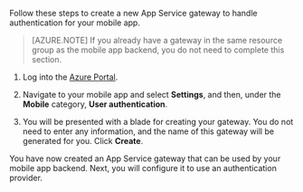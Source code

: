 

Follow these steps to create a new App Service gateway to handle authentication for your mobile app.

  > [AZURE.NOTE] If you already have a gateway in the same resource group as the  mobile app backend, you do not need to complete this section.

1. Log into the [Azure Portal].

2. Navigate to your mobile app and select **Settings**, and then, under the **Mobile** category, **User authentication**.

3. You will be presented with a blade for creating your gateway. You do not need to enter any information, and the name of this gateway will be generated for you. Click **Create**.

You have now created an App Service gateway that can be used by your mobile app backend. Next, you will configure it to use an authentication provider.

<!-- URLs. -->
[Azure Portal]: https://portal.azure.com/
